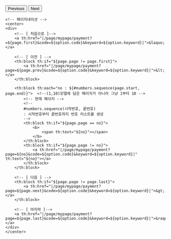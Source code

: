 <div class="list">
                        <div id="promotionCarousel" class="carousel slide" data-bs-ride="carousel" data-bs-interval="5000">
                            <div class="carousel-inner" id="carousel-inner">
                                <!-- Dynamically added carousel items will go here -->
                            </div>
                            <button class="carousel-control-prev" type="button" data-bs-target="#promotionCarousel" data-bs-slide="prev">
                                <span class="carousel-control-prev-icon" aria-hidden="true"></span>
                                <span class="visually-hidden">Previous</span>
                            </button>
                            <button class="carousel-control-next" type="button" data-bs-target="#promotionCarousel" data-bs-slide="next">
                                <span class="carousel-control-next-icon" aria-hidden="true"></span>
                                <span class="visually-hidden">Next</span>
                            </button>
                        </div>
                    </div>

```
<!-- 페이지네이션 -->
<center>
<div>
    <!-- [ 처음으로 ]-->
    <a th:href="|/page/mypage/payment?=${page.first}&code=${option.code}&keyword=${option.keyword}|">&laquo;</a>

    <!-- [ 이전 ] -->
    <th:block th:if="${page.page != page.first}">
        <a th:href="|/page/mypage/payment?page=${page.prev}&code=${option.code}&keyword=${option.keyword}|">&lt;</a>
    </th:block>

    <th:block th:each="no : ${#numbers.sequence(page.start, page.end)}">  <!--(1,10)모델에 담은 페이지가 아니라 그냥 1부터 10 --> 
        <!-- 현재 페이지 -->
        <!--
        #numbers.sequence(시작번호, 끝번호)
        : 시작번호부터 끝번호까지 번호 리스트를 생성
        -->
        <th:block th:if="${page.page == no}">
            <b>
                <span th:text="${no}"></span>
            </b>
        </th:block>
        <th:block th:if="${page.page != no}">
            <a th:href="|/page/mypage/payment?page=${no}&code=${option.code}&keyword=${option.keyword}|" th:text="${no}"></a>
        </th:block>
    </th:block>

    <!-- [ 다음 ] -->
    <th:block th:if="${page.page != page.last}">
        <a th:href="|/page/mypage/payment?page=${page.next}&code=${option.code}&keyword=${option.keyword}|">&gt;</a>
    </th:block>

    <!-- [ 마지막 ]-->
    <a th:href="|/page/mypage/payment?page=${page.last}&code=${option.code}&keyword=${option.keyword}|">&raquo;</a>
</div>
</center>
```